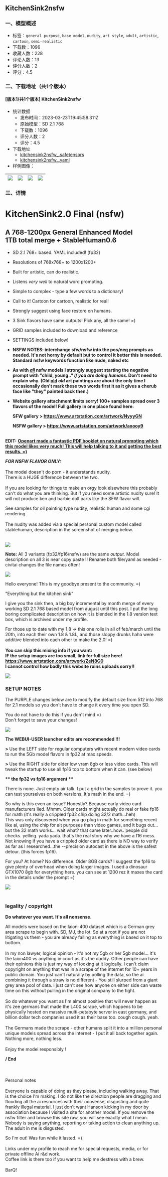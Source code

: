 ## KitchenSink2nsfw
### 一、模型概述

- 标签：`general purpose`, `base model`, `nudity`, `art style`, `adult`, `artistic`, `cartoon`, `semi-realistic`
- 下载数：1096
- 收藏人数：228
- 评论人数：13
- 评分人数：2
- 评分：4.5

### 二、下载地址（共1个版本）

#### [版本1/共1个版本] KitchenSink2nsfw

- 统计数据
  - 发布时间：2023-03-23T19:45:58.311Z
  - 原始模型：SD 2.1 768
  - 下载数：1096
  - 评分人数：2
  - 评分：4.5
- 下载地址
  - [kitchensink2nsfw_.safetensors](https://civitai.com/api/download/models/26991)
  - [kitchensink2nsfw_.yaml](https://civitai.com/api/download/models/26991?type=Config&format=Other)
- 样例图像：

| <img src="https://image.civitai.com/xG1nkqKTMzGDvpLrqFT7WA/9f3a4246-5794-4f24-ec61-b4bae6d49d00/width=450/297454.jpeg" /> | <img src="https://image.civitai.com/xG1nkqKTMzGDvpLrqFT7WA/077c9580-0496-4792-bfc2-f6ae376a9000/width=450/297460.jpeg" /> | <img src="https://image.civitai.com/xG1nkqKTMzGDvpLrqFT7WA/f4768c52-14b8-4208-f14b-324ef722df00/width=450/297461.jpeg" /> | <img src="https://image.civitai.com/xG1nkqKTMzGDvpLrqFT7WA/96a64c66-e403-4274-95a3-6244815d1500/width=450/297473.jpeg" /> |
| ---- | ---- | ---- | ---- |


### 三、详情
<h1>KitchenSink2.0 Final (nsfw)</h1><p></p><h2>A 768-1200px General Enhanced Model<br />1TB total merge + StableHuman0.6</h2><p></p><ul><li><p>SD 2.1 768+ based. YAML included! (fp32)</p></li><li><p>Resolutions of 768x768+ to 1200x1200+</p></li><li><p>Built for artistic, can do realistic.</p></li><li><p>Listens <em>very well </em>to natural word prompting.</p></li><li><p>Simple to complex - type a few words to a dictionary!</p></li><li><p>Call to it! Cartoon for cartoon, realistic for real!</p></li><li><p>Strongly suggest using face restore on humans.</p></li><li><p>3 Sink flavors have same outputs! Pick any, all the same! =)</p></li><li><p>GRID samples included to download and reference</p></li><li><p>SETTINGS included below!</p><p></p></li><li><p><strong>NSFW NOTES: interchange sfw/nsfw into the pos/neg prompts as needed. It's not horny by default but to control it better this is needed. Standard nsfw keywords function like nude, naked etc</strong></p></li><li><p><strong>As with <em><u>all</u></em> nsfw models I strongly suggest starting the negative prompt with "child, young.." <em>if you are doing humans</em>. Don't need to explain why. (Old <u>old</u> <em>old </em>art paintings are about the only time I occasionally don't mark these two words first it as it gives a cherub face like "they" painted back then.)</strong></p><p></p><p></p></li><li><p><strong>Website gallery attachment limits sorry! 100+ samples spread over 3 flavors of the model! Full gallery in one place found here:</strong></p><p><strong>SFW gallery &gt; </strong><a target="_blank" rel="ugc" href="https://www.artstation.com/artwork/NyyyGN"><strong>https://www.artstation.com/artwork/NyyyGN</strong></a></p><p><strong>NSFW gallery &gt; </strong><a target="_blank" rel="ugc" href="https://www.artstation.com/artwork/aoooy9"><strong>https://www.artstation.com/artwork/aoooy9</strong></a><br /></p></li></ul><p><br /><strong>EDIT:</strong> <a rel="ugc" href="https://cdn.openart.ai/assets/Stable%20Diffusion%20Prompt%20Book%20From%20OpenArt%2011-13.pdf"><strong>Openart made a fantastic PDF booklet on natural prompting which this model likes very much! This will help talking to it and getting the best results. =)</strong></a></p><p></p><p></p><p><strong><em>FOR NSFW FLAVOR ONLY:</em></strong><br /><br />The model doesn't do porn - it understands nudity.<br />There is a HUGE difference between the two.<br /><br />If you are looking for things to make an orgy look elsewhere this probably can't do what you are thinking. But if you need some artistic nudity sure! It will not produce ken and barbie doll parts like the SFW flavor will.</p><p>See samples for oil painting type nudity, realistic human and some cgi rendering.<br /><br />The nudity was added via a special personal custom model called stablehuman, description in the screenshot of merging below. <br /><br /></p><img src="https://imagecache.civitai.com/xG1nkqKTMzGDvpLrqFT7WA/5fc50e5d-d870-4988-1a26-40ed8c41d700/width=525/5fc50e5d-d870-4988-1a26-40ed8c41d700" /><p></p><p></p><p></p><p><strong>Note:</strong> All 3 variants (fp32/fp16/nsfw) are the same <em>output.</em> Model description on all 3 is near copy paste !! Rename both file/yaml as needed - civitai changes the file names often!</p><img src="https://imagecache.civitai.com/xG1nkqKTMzGDvpLrqFT7WA/b26fcac9-8070-4a2a-72be-728d2a70e200/width=525/b26fcac9-8070-4a2a-72be-728d2a70e200" /><p></p><p>Hello everyone! This is my goodbye present to the community. =)</p><p>"Everything but the kitchen sink"</p><p>I give you the sink then, a big boy incremental by month merge of every working SD 2.1 768 based model from august until this post. I put the long boring complicated description on how it is blended in the 1.8 version text box, which is archived under my profile.</p><p></p><p>For those up to date with my 1.8 -&gt; this one rolls in all of feb/march until the 20th, into each their own 1.8 &amp; 1.8L, and those sloppy drunks haha were additive blended into each other to make the 2.0! =)<br /><br /><strong>You can skip this mixing info if you want:</strong><br /><strong>IF the setup images are too small, link for full size here! <br /></strong><a target="_blank" rel="ugc" href="https://www.artstation.com/artwork/ZeN8G0"><strong>https://www.artstation.com/artwork/ZeN8G0</strong></a><br /><strong>I cannot control how badly this website ruins uploads sorry!!</strong></p><img src="https://imagecache.civitai.com/xG1nkqKTMzGDvpLrqFT7WA/d3bd0bef-80c9-433a-ad78-2ce10e578000/width=525/d3bd0bef-80c9-433a-ad78-2ce10e578000" /><p></p><h3>SETUP NOTES</h3><p></p><p>The PURPLE changes below are to modify the default size from 512 into 768 for 2.1 models so you don't have to change it every time you open SD.</p><p>You do not have to do this if you don't mind =)<br />Don't forget to save your changes!</p><img src="https://imagecache.civitai.com/xG1nkqKTMzGDvpLrqFT7WA/26059248-aa21-4167-7168-3cf3bed91700/width=525/26059248-aa21-4167-7168-3cf3bed91700" /><p></p><p><strong>The WEBUI-USER launcher edits are recommended !!!</strong></p><p><strong>&gt; </strong>Use the LEFT side for regular computers with recent modern video cards to run the 5Gb model flavors in fp32 at max speeds.</p><p><strong>&gt; </strong>Use the RIGHT side for older low vram 8gb or less video cards. This will tweak the startup to use all fp16 top to bottom when it can. (see below)</p><p></p><p><strong>** the fp32 vs fp16 argument **</strong></p><p>There is none. Just empty air talk. I put a grid in the samples to prove it. you can test yourselves on both versions. It's math in the end. =)</p><p>So why is this even an issue? Honestly? Because early video card manufacturers lied. Mhmm. Older cards might actually do real or fake fp16 for math (it's really a crippled fp32 chip doing 32/2 math...heh)<br />This was only discovered when you go plug in math for something recent like ai, using the chip for alt purposes than video games, and it bugs out... but the 32 math works... wait what? that came later..how.. people did checks. yelling. yada yada. that's the real story why we have a f16 mess.<br />Not knowing if you have a crippled older card as there is NO way to verify as far as I researched...the --precision autocast in the above is the safest detour. (this forces fp16).</p><p></p><p>For you? At home? No difference. Older 8GB cards? I suggest the fp16 to give plenty of overhead when doing larger images. I used a dinosaur GTX1070 8gb for everything here. you can see at 1200 rez it maxes the card in the details under the prompt =)</p><img src="https://imagecache.civitai.com/xG1nkqKTMzGDvpLrqFT7WA/ae41b539-8639-4c85-dd6c-0de67a1c7000/width=525/ae41b539-8639-4c85-dd6c-0de67a1c7000" /><p></p><h3><br />legality / copyright</h3><p></p><p><strong>Do whatever you want. It's all nonsense.</strong></p><p>All models were based on the laion-400 dataset which is a German grey area scrape to begin with. SD, MJ, the lot. So at a root if you are not litigating vs them - you are already failing as everything is based on it top to bottom. <br /><br />In my non lawyer, logical opinion - it's not my 5gb or her 5gb model... it's the laion400 vs anything in court as it's the daddy. Other people can have their opinions this is just my way of looking at it logically. I can't claim copyright on anything that was in a scrape of the internet for 10+ years in public domain. You just can't naturally by polling the data, so the ai combining it through a straw is no different - You still slurped from a giant grey area pool of data. I just can't see how anyone on either side can waste time on this without pulling in the original company to the fight.<br /><br />So do whatever you want as I'm almost positive that will never happen as it's zee germans that made the L400 scrape, which happens to be physically hosted on massive multi-petabyte server in east germany, and billion dollar tech companies used it as their base too. cough cough. yeah.<br /><br />The Germans made the scrape - other humans split it into a million personal unique models spread across the internet - I put it all back together again. Nothing more, nothing less. <br /><br />Enjoy the model responsibly !</p><p><strong>/ End</strong><br /><br /><br /><br />Personal notes<br /><br />Everyone is capable of doing as they please, including walking away. That is the choice I'm making. I do not like the direction people are dragging and flooding all the ai resources with their nonsense, disgusting and quite frankly illegal material. I just don't want Hanson kicking in my door by association because I visited a site for another model. If you remove the nsfw filter and browse this site raw, you will see exactly what I mean. Nobody is saying anything, reporting or taking action to clean anything up. The adult in me is disgusted.</p><p></p><p>So I'm out! Was fun while it lasted. =) <br /><br />Links under my profile to reach me for special requests, media, or for private offline Ai r&amp;d work.<br />Coffee link is there too if you want to help me destress with a brew.<br /><br />BarQ!</p>